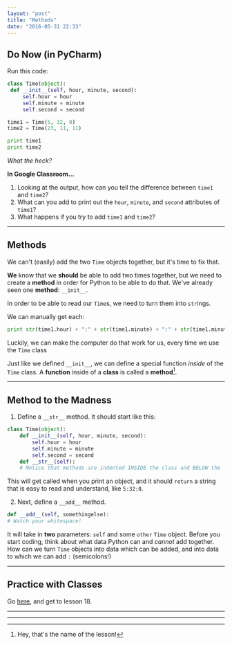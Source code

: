```yaml
---
layout: "post"
title: "Methods"
date: "2016-05-31 22:33"
---
```


## Do Now (in PyCharm)
Run this code:

```python
class Time(object):
 def __init__(self, hour, minute, second):
     self.hour = hour
     self.minute = minute
     self.second = second

time1 = Time(5, 32, 0)
time2 = Time(23, 11, 11)

print time1
print time2
```

_What the heck?_

**In Google Classroom...**

1. Looking at the output, how can you tell the difference between `time1` and `time2`?
2. What can you add to print out the `hour`, `minute`, and `second` attributes of `time1`?
3. What happens if you try to add `time1` and `time2`?

---

## Methods
We can't (easily) add the two `Time` objects together, but it's time to fix that.

**We** know that we **should** be able to add two times together, but we need to create a **method** in order for Python to be able to do that. We've already seen one **method**: `__init__`.

In order to be able to read our `Time`s, we need to turn them into `str`ings.

We can manually get each:

```python
print str(time1.hour) + ":" + str(time1.minute) + ":" + str(time1.minute)
```

Luckily, we can make the computer do that work for us, every time we use the `Time` class

Just like we defined `__init__`, we can define a special function _inside_ of the `Time` class. A **function** inside of a **class** is called a **method**[^1].

[^1]: Hey, that's the name of the lesson!

---

## Method to the Madness
1. Define a `__str__` method. It should start like this:

```python
class Time(object):
    def __init__(self, hour, minute, second):
        self.hour = hour
        self.minute = minute
        self.second = second
    def __str__(self):
    # Notice that methods are indented INSIDE the class and BELOW the __init__ method.
```
This will get called when you print an object, and it should `return` a string that is easy to read and understand, like `5:32:0`.

2. Next, define a `__add__` method.

```python
def __add__(self, somethingelse):
# Watch your whitespace!
```

It will take in **two** parameters: `self` and some `other` `Time` object. Before you start coding, think about what data Python can and _cannot_ add together. How can we turn `Time` objects into data which can be added, and into data to which we can add `:` (semicolons!)

---

## Practice with Classes
Go [here](https://www.codecademy.com/en/courses/python-intermediate-en-WL8e4/0/1?curriculum_id=4f89dab3d788890003000096), and get to lesson 18.

---

<!-- ## Lab
Write a definition for a class named `Kangaroo` with the following methods:

1. An `__init__` method that initializes an attribute named `pouch_contents` to an empty list.
2. A method named `put_in_pouch` that takes an object of any type and adds it to `pouch_contents`.
3. A `__str__` method that returns a string representation of the Kangaroo object and the contents of the pouch.

Test your code by creating two Kangaroo objects, assigning them to variables named `kanga` and `roo`, and then adding `roo` to the contents of `kanga`’s pouch. -->

---
